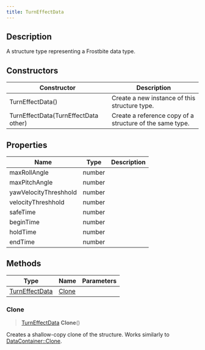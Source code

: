 ```yaml
---
title: TurnEffectData
---
```

## Description

A structure type representing a Frostbite data type.

## Constructors

| Constructor                          | Description                                              |
| ------------------------------------ | -------------------------------------------------------- |
| TurnEffectData()                     | Create a new instance of this structure type.            |
| TurnEffectData(TurnEffectData other) | Create a reference copy of a structure of the same type. |

## Properties

| Name                  | Type   | Description |
| --------------------- | ------ | ----------- |
| maxRollAngle          | number |             |
| maxPitchAngle         | number |             |
| yawVelocityThreshhold | number |             |
| velocityThreshhold    | number |             |
| safeTime              | number |             |
| beginTime             | number |             |
| holdTime              | number |             |
| endTime               | number |             |

## Methods

| Type                             | Name            | Parameters |
| -------------------------------- | --------------- | ---------- |
| [TurnEffectData](/vext/ref/fb/turneffectdata/) | [Clone](#clone) |            |

### Clone

> [TurnEffectData](/vext/ref/fb/turneffectdata/) **Clone**()

Creates a shallow-copy clone of the structure. Works similarly to [DataContainer::Clone](/vext/ref/shared/class/datacontainer#clone).
